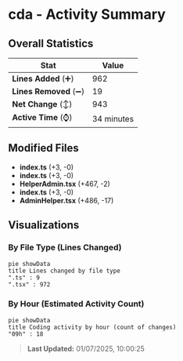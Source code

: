# cda - Activity Summary 

## Overall Statistics

| Stat                   | Value                                                             |
| ---------------------- | ----------------------------------------------------------------- |
| **Lines Added** (➕)   | 962                                          |
| **Lines Removed** (➖) | 19                                        |
| **Net Change** (↕)    | 943                |
| **Active Time** (⌚)   | 34 minutes |


## Modified Files
- **index.ts** (+3, -0)
- **index.ts** (+3, -0)
- **HelperAdmin.tsx** (+467, -2)
- **index.ts** (+3, -0)
- **AdminHelper.tsx** (+486, -17)

## Visualizations

### By File Type (Lines Changed)

```mermaid
pie showData
title Lines changed by file type
".ts" : 9
".tsx" : 972
```

### By Hour (Estimated Activity Count)

```mermaid
pie showData
title Coding activity by hour (count of changes)
"09h" : 18
```


> **Last Updated:** 01/07/2025, 10:00:25